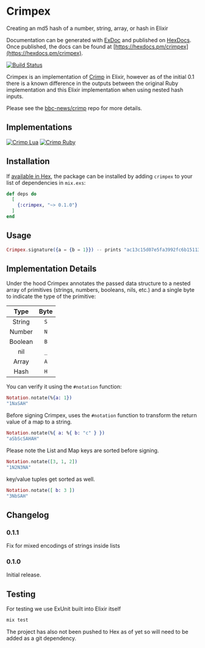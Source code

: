 # Crimpex
Creating an md5 hash of a number, string, array, or hash in Elixir

Documentation can be generated with [ExDoc](https://github.com/elixir-lang/ex_doc)
and published on [HexDocs](https://hexdocs.pm). Once published, the docs can
be found at [https://hexdocs.pm/crimpex](https://hexdocs.pm/crimpex).

[![Build Status](https://travis-ci.org/)](https://travis-ci.org/)

Crimpex is an implementation of [Crimp](https://github.com/BBC-News/crimp) in Elixir, however as of the initial 0.1 there is a known difference in the outputs between the original Ruby implementation and this Elixir implementation when using nested hash inputs.

Please see the [bbc-news/crimp](https://github.com/BBC-News/crimp) repo for more details.

## Implementations

[![Crimp Lua](https://img.shields.io/badge/Crimp-Lua-00007C.svg)](https://github.com/bbc-news/crimpua)
[![Crimp Ruby](https://img.shields.io/badge/Crimp-Ruby-CC342D.svg)](https://github.com/bbc-news/crimp)

## Installation

If [available in Hex](https://hex.pm/docs/publish), the package can be installed
by adding `crimpex` to your list of dependencies in `mix.exs`:

```elixir
def deps do
  [
    {:crimpex, "~> 0.1.0"}
  ]
end
```

## Usage

```elixir
Crimpex.signature({a = {b = 1}}) -- prints "ac13c15d07e5fa3992fc6b15113db900"
```

## Implementation Details

Under the hood Crimpex annotates the passed data structure to a nested array of primitives (strings, numbers, booleans, nils, etc.) and a single byte to indicate the type of the primitive:

|  Type   | Byte |
|   :-:   |  :-: |
| String  |  `S` |
| Number  |  `N` |
| Boolean |  `B` |
| nil     |  `_` |
| Array   |  `A` |
| Hash    |  `H` |

You can verify it using the `#notation` function:

```elixir
Notation.notate(%{a: 1})
"1NaSAH"
```

Before signing Crimpex, uses the `#notation` function to transform the return value of a map to a string.

```elixir
Notation.notate(%{ a: %{ b: "c" } })
"aSbScSAHAH"
```

Please note the List and Map keys are sorted before signing.

```elixir
Notation.notate([3, 1, 2])
"1N2N3NA"
```

key/value tuples get sorted as well.

```elixir
Notation.notate([ b: 3 ])
"3NbSAH"
```

## Changelog

### 0.1.1

Fix for mixed encodings of strings inside lists

### 0.1.0

Initial release.

## Testing

For testing we use ExUnit built into Elixir itself

```sh
mix test
```

The project has also not been pushed to Hex as of yet so will need to be added as a git dependency.